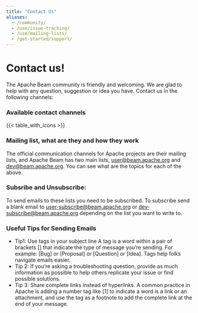```yaml
---
title: "Contact Us"
aliases:
  - /community/
  - /use/issue-tracking/
  - /use/mailing-lists/
  - /get-started/support/
---
```


<!--
Licensed under the Apache License, Version 2.0 (the "License");
you may not use this file except in compliance with the License.
You may obtain a copy of the License at

http://www.apache.org/licenses/LICENSE-2.0

Unless required by applicable law or agreed to in writing, software
distributed under the License is distributed on an "AS IS" BASIS,
WITHOUT WARRANTIES OR CONDITIONS OF ANY KIND, either express or implied.
See the License for the specific language governing permissions and
limitations under the License.
-->

# Contact us!

The Apache Beam community is friendly and welcoming. We are glad to help with any
question, suggestion or idea you have. Contact us in the following channels:

### Available contact channels

{{< table_with_icons >}}

### Mailing list, what are they and how they work

The official communication channels for Apache projects are their mailing lists, and Apache
Beam has two main lists, user@beam.apache.org and dev@beam.apache.org. You can see
what are the topics for each of the above.

### Subsribe and Unsubscribe:

To send emails to these lists you need to be subscribed. To subscribe send a blank email to [user-subscribe@beam.apache.org](user-subscribe@beam.apache.org) or [dev-subscribe@beam.apache.org](dev-subscribe@beam.apache.org) depending on the list you want to write to.

### Useful Tips for Sending Emails

- Tip1: Use tags in your subject line
  A tag is a word within a pair of brackets [] that indicate the type of message you’re sending. For example: [Bug] or [Proposal] or [Question] or [Idea]. Tags help folks navigate emails easier.
- Tip 2: If you’re asking a troubleshooting question, provide as much information as possible to help others replicate your issue or find possible solutions.
- Tip 3: Share complete links instead of hyperlinks. A common practice in Apache is adding a number tag like [1] to indicate a word is a link or an attachment, and use the tag as a footnote to add the complete link at the end of your message.
